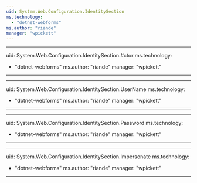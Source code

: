 ```yaml
---
uid: System.Web.Configuration.IdentitySection
ms.technology: 
  - "dotnet-webforms"
ms.author: "riande"
manager: "wpickett"
---
```


---
uid: System.Web.Configuration.IdentitySection.#ctor
ms.technology: 
  - "dotnet-webforms"
ms.author: "riande"
manager: "wpickett"
---

---
uid: System.Web.Configuration.IdentitySection.UserName
ms.technology: 
  - "dotnet-webforms"
ms.author: "riande"
manager: "wpickett"
---

---
uid: System.Web.Configuration.IdentitySection.Password
ms.technology: 
  - "dotnet-webforms"
ms.author: "riande"
manager: "wpickett"
---

---
uid: System.Web.Configuration.IdentitySection.Impersonate
ms.technology: 
  - "dotnet-webforms"
ms.author: "riande"
manager: "wpickett"
---

